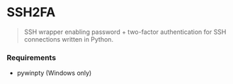# SSH2FA

> SSH wrapper enabling password + two-factor authentication for SSH connections written in Python.

### Requirements

- pywinpty (Windows only)
